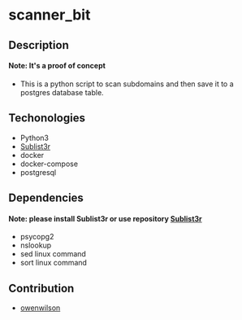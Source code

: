 # scanner_bit

## Description

#### Note: It's a proof of concept

- This is a python script to scan subdomains and then save it to a postgres database table.

## Techonologies

- Python3
- [Sublist3r](https://github.com/aboul3la/Sublist3r.git)
- docker
- docker-compose
- postgresql

## Dependencies

#### Note: please install Sublist3r or use repository [Sublist3r](https://github.com/aboul3la/Sublist3r.git)

- psycopg2
- nslookup
- sed linux command
- sort linux command

## Contribution

- [owenwilson](https://github.com/owenwilson)
